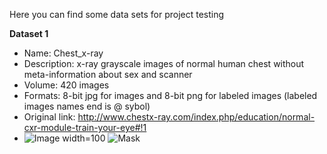 Here you can find some data sets for project testing

**Dataset 1**
- Name: Chest_x-ray
- Description: x-ray grayscale images of normal human chest without meta-information about sex and scanner
- Volume: 420 images
- Formats: 8-bit jpg for images and 8-bit png for labeled images (labeled images names end is @ sybol)
- Original link: http://www.chestx-ray.com/index.php/education/normal-cxr-module-train-your-eye#!1
- ![Image width=100](https://github.com/pi-null-mezon/OpenIST/blob/master/Datasets/Chest_x-ray/1-10-500-500-100.jpg) ![Mask](https://github.com/pi-null-mezon/OpenIST/blob/master/Datasets/Chest_x-ray/1-10-500-500-100@.png)   
